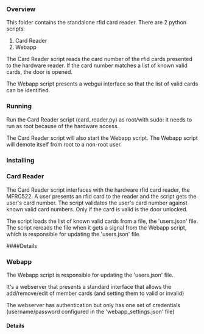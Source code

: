 ### Overview


This folder contains the standalone rfid card reader.
There are 2 python scripts:
  1. Card Reader
  2. Webapp 

The Card Reader script reads the card number of the rfid cards presented to the hardware reader.
If the card number matches a list of known valid cards, the door is opened.

The Webapp script presents a webgui interface so that the list of valid cards can be identified.


### Running

Run the Card Reader script (card_reader.py) as root/with sudo: it needs to run as root because of the hardware access.

The Card Reader script will also start the Webapp script.
The Webapp script will demote itself from root to a non-root user.


### Installing


### Card Reader
The Card Reader script interfaces with the hardware rfid card reader, the MFRC522.
A user presents an rfid card to the reader and the script gets the user's card number.
The script validates the user's card number against known valid card numbers. 
Only if the card is valid is the door unlocked. 

The script loads the list of known valid cards from a file, the 'users.json' file.
The script rereads the file when it gets a signal from the Webapp script, which is responsible for updating the 'users.json' file.


####Details


### Webapp
The Webapp script is responsible for updating the 'users.json' file.

It's a webserver that presents a standard interface that allows the add/remove/edit of member cards (and setting them to valid or invalid)

The webserver has authentication but only has one set of credentials (username/password configured in the 'webapp_settings.json' file)


#### Details
